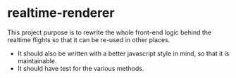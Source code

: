 realtime-renderer
====================

This project purpose is to rewrite the whole front-end logic behind the realtime flights so that it can be re-used in other places.

  * It should also be written with a better javascript style in mind, so that it is maintainable.
  * It should have test for the various methods.

